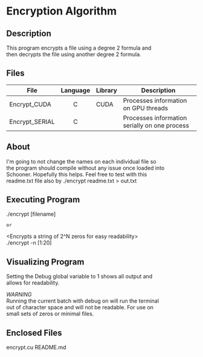 # Encryption Algorithm

## Description
This program encrypts a file using a degree 2 formula and  
then decrypts the file using another degree 2 formula.

## Files
| File               | Language | Library | Description                                   |
|--------------------|:--------:|---------|-----------------------------------------------|
| Encrypt_CUDA       | C        | CUDA    | Processes information on GPU threads          |
| Encrypt_SERIAL     | C        |         | Processes information serially on one process |

## About

I'm going to not change the names on each individual file so  
the program should compile without any issue once loaded into  
Schooner. Hopefully this helps. Feel free to test with this  
readme.txt file also by ./encrypt readme.txt > out.txt  

## Executing Program

<Encrypts regular file without calling N characters>  
./encrypt [filename]  

	or  

<Encrypts a string of 2^N zeros for easy readability>  
./encrypt -n [1:20]  

## Visualizing Program

Setting the Debug global variable to 1 shows all output and  
allows for readability.  

*WARNING*  
Running the current batch with debug on will run the terminal  
out of character space and will not be readable. For use on  
small sets of zeros or minimal files.  

## Enclosed Files
encrypt.cu 	<Program Source Code>
README.md		<This file>
